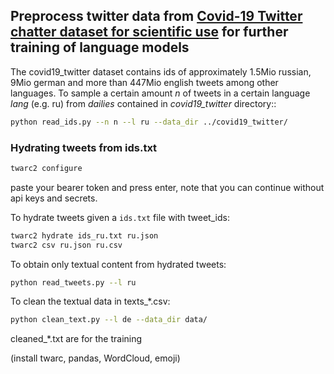 ## Preprocess twitter data from [Covid-19 Twitter chatter dataset for scientific use](https://github.com/thepanacealab/covid19_twitter) for further training of language models

The covid19_twitter dataset contains ids of approximately 1.5Mio russian, 9Mio german and more than 447Mio english tweets among other languages.
To sample a certain amount _n_ of tweets in a certain language _lang_ (e.g. ru) from _dailies_ contained in _covid19_twitter_ directory::

```sh 
python read_ids.py --n n --l ru --data_dir ../covid19_twitter/
```

### Hydrating tweets from ids.txt
```sh 
twarc2 configure
```
paste your bearer token and press enter, note that you can continue without api keys and secrets.

To hydrate tweets given a `ids.txt` file with tweet_ids: 
```sh
twarc2 hydrate ids_ru.txt ru.json
twarc2 csv ru.json ru.csv
```

To obtain only textual content from hydrated tweets:
```sh
python read_tweets.py --l ru
```


To clean the textual data in texts_*.csv:
```sh
python clean_text.py --l de --data_dir data/ 
```
cleaned_*.txt are for the training

(install twarc, pandas, WordCloud, emoji)